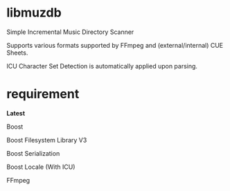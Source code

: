 libmuzdb
========

Simple Incremental Music Directory Scanner

Supports various formats supported by FFmpeg and (external/internal) CUE Sheets.

ICU Character Set Detection is automatically applied upon parsing.

requirement
===========

**Latest**

Boost

Boost Filesystem Library V3

Boost Serialization 

Boost Locale (With ICU)

FFmpeg

